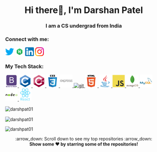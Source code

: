 <h1 align="center">Hi there👋, I'm Darshan Patel</h1>
<h3 align="center">I am a CS undergrad from India</h3>

<h3 align="left">Connect with me:</h3>
<p align="left">
<a href="https://twitter.com/uzumakidarshan" target="blank"><img align="center" src="./logos/twitter_coloured.png" alt="uzumakidarshan" height="28"/></a>
<a href="https://www.hackerrank.com/darshan_patel01" target="blank"><img align="center" src="./logos/HackerRank_logo.png" alt="darshan_patel01" height="28"/></a>
<a href="https://linkedin.com/in/-darshanpatel" target="blank"><img align="center" src="./logos/linkedin_coloured.png" alt="-darshanpatel" height="28"/></a>
<a href="https://www.instagram.com/darshan_xoxo_/" target="blank"><img align="center" src="./logos/instagram_coloured.png" alt="darshan_patel01" height="28"/></a>
</p>

<h3 align="left">My Tech Stack:</h3>
<p align="left"> <a href="https://getbootstrap.com" target="_blank"> <img src="https://raw.githubusercontent.com/devicons/devicon/master/icons/bootstrap/bootstrap-plain-wordmark.svg" alt="bootstrap" width="40" height="40"/> </a> <a href="https://www.cprogramming.com/" target="_blank"> <img src="https://raw.githubusercontent.com/devicons/devicon/master/icons/c/c-original.svg" alt="c" width="40" height="40"/> </a> <a href="https://www.w3schools.com/cpp/" target="_blank"> <img src="https://raw.githubusercontent.com/devicons/devicon/master/icons/cplusplus/cplusplus-original.svg" alt="cplusplus" width="40" height="40"/> </a> <a href="https://www.w3schools.com/css/" target="_blank"> <img src="https://raw.githubusercontent.com/devicons/devicon/master/icons/css3/css3-original-wordmark.svg" alt="css3" width="40" height="40"/> </a> <a href="https://expressjs.com" target="_blank"> <img src="https://raw.githubusercontent.com/devicons/devicon/master/icons/express/express-original-wordmark.svg" alt="express" width="40" height="40"/> </a> <a href="https://git-scm.com/" target="_blank"> <img src="https://www.vectorlogo.zone/logos/git-scm/git-scm-icon.svg" alt="git" width="40" height="40"/> </a> <a href="https://www.w3.org/html/" target="_blank"> <img src="https://raw.githubusercontent.com/devicons/devicon/master/icons/html5/html5-original-wordmark.svg" alt="html5" width="40" height="40"/> </a> <a href="https://www.java.com" target="_blank"> <img src="https://raw.githubusercontent.com/devicons/devicon/master/icons/java/java-original.svg" alt="java" width="40" height="40"/> </a> <a href="https://developer.mozilla.org/en-US/docs/Web/JavaScript" target="_blank"> <img src="https://raw.githubusercontent.com/devicons/devicon/master/icons/javascript/javascript-original.svg" alt="javascript" width="40" height="40"/> </a> <a href="https://www.mongodb.com/" target="_blank"> <img src="https://raw.githubusercontent.com/devicons/devicon/master/icons/mongodb/mongodb-original-wordmark.svg" alt="mongodb" width="40" height="40"/> </a> <a href="https://www.mysql.com/" target="_blank"> <img src="https://raw.githubusercontent.com/devicons/devicon/master/icons/mysql/mysql-original-wordmark.svg" alt="mysql" width="40" height="40"/> </a> <a href="https://nodejs.org" target="_blank"> <img src="https://raw.githubusercontent.com/devicons/devicon/master/icons/nodejs/nodejs-original-wordmark.svg" alt="nodejs" width="40" height="40"/> </a> <a href="https://reactjs.org/" target="_blank"> <img src="https://raw.githubusercontent.com/devicons/devicon/master/icons/react/react-original-wordmark.svg" alt="react" width="40" height="40"/> </a> </p>

<p><img align="center" src="https://github-readme-stats.vercel.app/api?username=darshpat01&show_icons=true&locale=en" alt="darshpat01" /></p>

<p><img align="center" src="https://github-readme-streak-stats.herokuapp.com/?user=darshpat01&" alt="darshpat01" /></p>

<p align="left"> <img src="https://komarev.com/ghpvc/?username=darshpat01&label=Profile%20views&color=0e75b6&style=flat" alt="darshpat01" /> </p>

<p align="center">
    :arrow_down: Scroll down to see my top repositories :arrow_down:
    <br>
    <b>
      Show some ❤️ by starring some of the repositories!
    </b>
</p>
